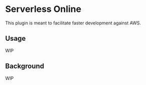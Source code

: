 # Serverless Online

This plugin is meant to facilitate faster development against AWS.

## Usage

WIP

## Background

WIP
